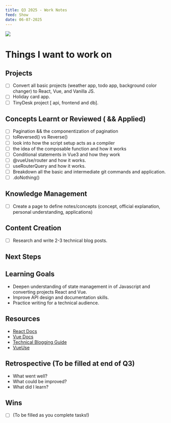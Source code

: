```yaml
---
title: Q3 2025 - Work Notes
feed: Show
date: 06-07-2025
---
```


![](https://media4.giphy.com/media/v1.Y2lkPTc5MGI3NjExaXQ0dTlocmQzeXcxZmM3am12cWdoY2I0d256NnZrd214OGZoNnVvciZlcD12MV9pbnRlcm5hbF9naWZfYnlfaWQmY3Q9Zw/LpkBAUDg53FI8xLmg1/giphy.gif)

# Things I want to work on

## Projects
- [ ] Convert all basic projects (weather app, todo app, background color changer) to React, Vue, and Vanilla JS.
- [ ] Holiday card app.
- [ ] TinyDesk project [ api, frontend and db].

## Concepts Learnt or Reviewed ( && Applied)
- [ ] Pagination && the componentization of pagination
- [ ] toReversed() vs Reverse()
- [ ] look into how the script setup acts as a compiler
- [ ] the idea of the composable function and how it works
- [ ] Conditional statements in Vue3 and how they work
- [ ] @vueUse/router and how it works.
- [ ] useRouterQuery and how it works.
- [ ] Breakdown all the basic and intermediate git commands and application.
- [ ] .doNothing() 

## Knowledge Management
- [ ] Create a page to define notes/concepts (concept, official explanation, personal understanding, applications)

## Content Creation
- [ ] Research and write  2-3 technical blog posts.

## Next Steps



## Learning Goals
- Deepen understanding of state management in of Javascript and converting projects React and Vue.
- Improve API design and documentation skills.
- Practice writing for a technical audience.

## Resources
- [React Docs](https://react.dev/)
- [Vue Docs](https://vuejs.org/)
- [Technical Blogging Guide](https://www.freecodecamp.org/news/how-to-start-a-technical-blog/)
- [ VueUse](https://vueuse.org/)

## Retrospective (To be filled at end of Q3)
- What went well?
- What could be improved?
- What did I learn?

## Wins
- [ ] (To be filled as you complete tasks!)
